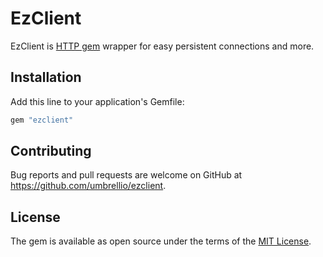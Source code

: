 # EzClient

EzClient is [HTTP gem](https://github.com/httprb/http) wrapper for easy persistent connections and more.

## Installation

Add this line to your application's Gemfile:

```ruby
gem "ezclient"
```

## Contributing

Bug reports and pull requests are welcome on GitHub at https://github.com/umbrellio/ezclient.

## License

The gem is available as open source under the terms of the [MIT License](https://opensource.org/licenses/MIT).
